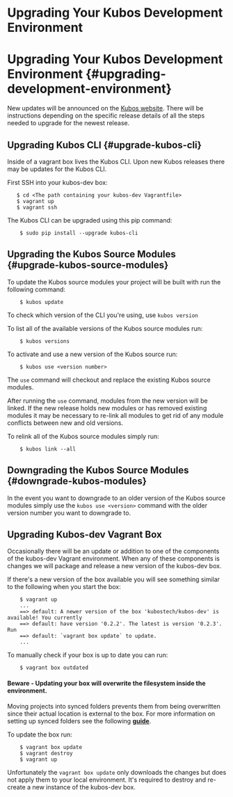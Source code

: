 # Upgrading Your Kubos Development Environment
# Upgrading Your Kubos Development Environment {#upgrading-development-environment}

New updates will be announced on the [Kubos website](http://docs.kubos.co/). There will be instructions depending on the specific release details of all the steps needed to upgrade for the newest release.

## Upgrading Kubos CLI {#upgrade-kubos-cli}

Inside of a vagrant box lives the Kubos CLI. Upon new Kubos releases there may be updates for the Kubos CLI.

First SSH into your kubos-dev box:

       $ cd <The path containing your kubos-dev Vagrantfile>
       $ vagrant up
       $ vagrant ssh

The Kubos CLI can be upgraded using this pip command:

        $ sudo pip install --upgrade kubos-cli

## Upgrading the Kubos Source Modules {#upgrade-kubos-source-modules}

To update the Kubos source modules your project will be built with run the following command:

        $ kubos update

To check which version of the CLI you're using, use `kubos version`

To list all of the available versions of the Kubos source modules run:

        $ kubos versions

To activate and use a new version of the Kubos source run:

        $ kubos use <version number>

The `use` command will checkout and replace the existing Kubos source modules.

After running the `use` command, modules from the new version will be linked.
If the new release holds new modules or has removed existing modules it may be necessary to re-link all modules to get rid of any module conflicts between new and old versions.

To relink all of the Kubos source modules simply run:

        $ kubos link --all

## Downgrading the Kubos Source Modules {#downgrade-kubos-modules}

In the event you want to downgrade to an older version of the Kubos source modules simply use the `kubos use <version>` command with the older version number you want to downgrade to.


## Upgrading Kubos-dev Vagrant Box

Occasionally there will be an update or addition to one of the components of the kubos-dev Vagrant environment. When any of these components is changes we will package and release a new version of the kubos-dev box.

If there's a new version of the box available you will see something similar to the following when you start the box:

        $ vagrant up
        ...
        ==> default: A newer version of the box 'kubostech/kubos-dev' is available! You currently
        ==> default: have version '0.2.2'. The latest is version '0.2.3'. Run
        ==> default: `vagrant box update` to update.
        ...

To manually check if your box is up to date you can run:

        $ vagrant box outdated

#### Beware - Updating your box will overwrite the filesystem inside the environment.
Moving projects into synced folders prevents them from being overwritten since their actual location is external to the box. For more information on setting up synced folders see the following **[guide](docs/sdk-installing#mount-directory)**.

To update the box run:

        $ vagrant box update
        $ vagrant destroy
        $ vagrant up

Unfortunately the `vagrant box update` only downloads the changes but does not apply them to your local environment. It's required to destroy and re-create a new instance of the kubos-dev box.

